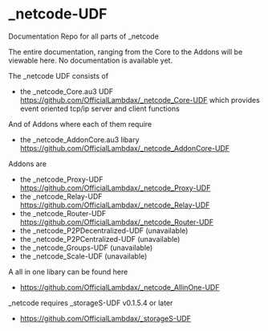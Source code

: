 # _netcode-UDF
Documentation Repo for all parts of _netcode

The entire documentation, ranging from the Core to the Addons will be viewable here.
No documentation is available yet.

The _netcode UDF consists of

- the _netcode_Core.au3 UDF https://github.com/OfficialLambdax/_netcode_Core-UDF which provides event oriented tcp/ip server and client functions

And of Addons
where each of them require
- the _netcode_AddonCore.au3 libary https://github.com/OfficialLambdax/_netcode_AddonCore-UDF

Addons are
- the _netcode_Proxy-UDF https://github.com/OfficialLambdax/_netcode_Proxy-UDF
- the _netcode_Relay-UDF https://github.com/OfficialLambdax/_netcode_Relay-UDF
- the _netcode_Router-UDF https://github.com/OfficialLambdax/_netcode_Router-UDF
- the _netcode_P2PDecentralized-UDF (unavailable)
- the _netcode_P2PCentralized-UDF (unavailable)
- the _netcode_Groups-UDF (unavailable)
- the _netcode_Scale-UDF (unavailable)

A all in one libary can be found here
- https://github.com/OfficialLambdax/_netcode_AllinOne-UDF

_netcode requires _storageS-UDF v0.1.5.4 or later
- https://github.com/OfficialLambdax/_storageS-UDF
